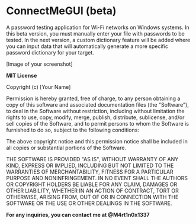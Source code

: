 # ConnectMeGUI (beta)

A password testing application for Wi-Fi networks on Windows systems. In this beta version, you must manually enter your file with passwords to be tested. In the next version, a custom dictionary feature will be added where you can input data that will automatically generate a more specific password dictionary for your target.

[Image of your screenshot]

**MIT License**

Copyright (c) [Your Name]

Permission is hereby granted, free of charge, to any person obtaining a copy of this software and associated documentation files (the "Software"), to deal in the Software without restriction, including without limitation the rights to use, copy, modify, merge, publish, distribute, sublicense, and/or sell copies of the Software, and to permit persons to whom the Software is furnished to do so, subject to the following conditions:

The above copyright notice and this permission notice shall be included in all copies or substantial portions of the Software.

THE SOFTWARE IS PROVIDED "AS IS", WITHOUT WARRANTY OF ANY KIND, EXPRESS OR IMPLIED, INCLUDING BUT NOT LIMITED TO THE WARRANTIES OF MERCHANTABILITY, FITNESS FOR A PARTICULAR PURPOSE AND NONINFRINGEMENT. IN NO EVENT SHALL THE AUTHORS OR COPYRIGHT HOLDERS BE LIABLE FOR ANY CLAIM, DAMAGES OR OTHER LIABILITY, WHETHER IN AN ACTION OF CONTRACT, TORT OR OTHERWISE, ARISING FROM, OUT OF OR IN CONNECTION WITH THE SOFTWARE OR THE USE OR OTHER DEALINGS IN THE SOFTWARE.

**For any inquiries, you can contact me at @M4rt1n0x1337**
